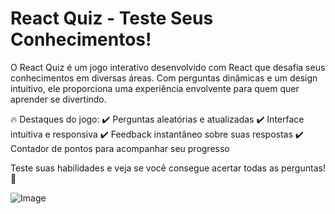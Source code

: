 # React Quiz - Teste Seus Conhecimentos!
O React Quiz é um jogo interativo desenvolvido com React que desafia seus conhecimentos em diversas áreas. Com perguntas dinâmicas e um design intuitivo, ele proporciona uma experiência envolvente para quem quer aprender se divertindo.

🔥 Destaques do jogo:
✔️ Perguntas aleatórias e atualizadas
✔️ Interface intuitiva e responsiva
✔️ Feedback instantâneo sobre suas respostas
✔️ Contador de pontos para acompanhar seu progresso

Teste suas habilidades e veja se você consegue acertar todas as perguntas! 🚀

![Image](https://github.com/user-attachments/assets/d66b9b97-5511-4db5-8402-5928cae039af)
